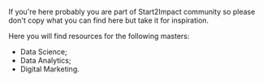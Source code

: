 If you're here probably you are part of Start2Impact community so please don't copy what you can find here but take it for inspiration.

Here you will find resources for the following masters:

- Data Science;
- Data Analytics;
- Digital Marketing.
